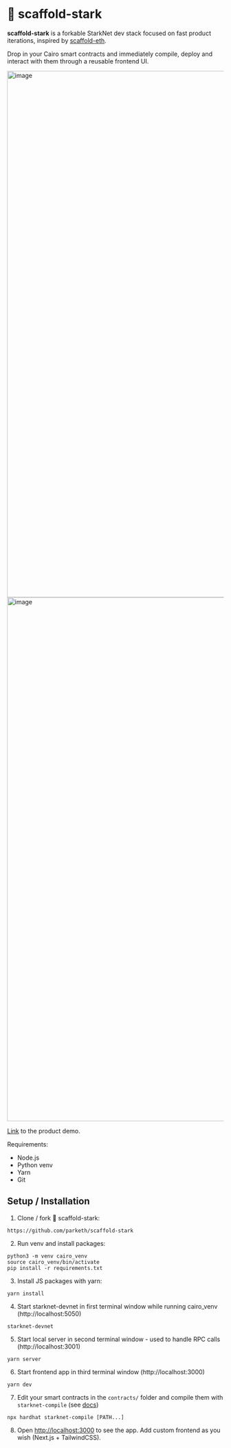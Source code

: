 # 💠 scaffold-stark

**scaffold-stark** is a forkable StarkNet dev stack focused on fast product iterations, inspired by [scaffold-eth](https://github.com/scaffold-eth/scaffold-eth). 

Drop in your Cairo smart contracts and immediately compile, deploy and interact with them through a reusable frontend UI.

<img width="1221" alt="image" src="https://user-images.githubusercontent.com/27808560/179943811-f5749cdb-ae3d-4b4d-ae6a-0fc2b3e59e3c.png">

<img width="1215" alt="image" src="https://user-images.githubusercontent.com/27808560/179943849-1bb59ae8-adb7-44c9-b1b9-ef37c1f43d26.png">

[Link](https://www.youtube.com/watch?v=G7QsyBydCik) to the product demo.

Requirements:
 - Node.js
 - Python venv
 - Yarn
 - Git
 
## Setup / Installation

1. Clone / fork 💠 scaffold-stark:
```shell
https://github.com/parketh/scaffold-stark
```

2. Run venv and install packages:
```shell
python3 -m venv cairo_venv
source cairo_venv/bin/activate
pip install -r requirements.txt
```

3. Install JS packages with yarn:
```shell
yarn install
```

4. Start starknet-devnet in first terminal window while running cairo_venv (http://localhost:5050)
```shell
starknet-devnet
```

5. Start local server in second terminal window - used to handle RPC calls (http://localhost:3001)
```shell
yarn server
```

6. Start frontend app in third terminal window (http://localhost:3000)
```shell
yarn dev
```

7. Edit your smart contracts in the `contracts/` folder and compile them with `starknet-compile` (see [docs](https://github.com/Shard-Labs/starknet-hardhat-plugin))
```shell
npx hardhat starknet-compile [PATH...]
```

8. Open [http://localhost:3000](http://localhost:3000) to see the app. Add custom frontend as you wish (Next.js + TailwindCSS).
